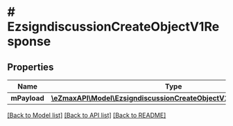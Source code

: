 # # EzsigndiscussionCreateObjectV1Response

## Properties

Name | Type | Description | Notes
------------ | ------------- | ------------- | -------------
**mPayload** | [**\eZmaxAPI\Model\EzsigndiscussionCreateObjectV1ResponseMPayload**](EzsigndiscussionCreateObjectV1ResponseMPayload.md) |  |

[[Back to Model list]](../../README.md#models) [[Back to API list]](../../README.md#endpoints) [[Back to README]](../../README.md)
